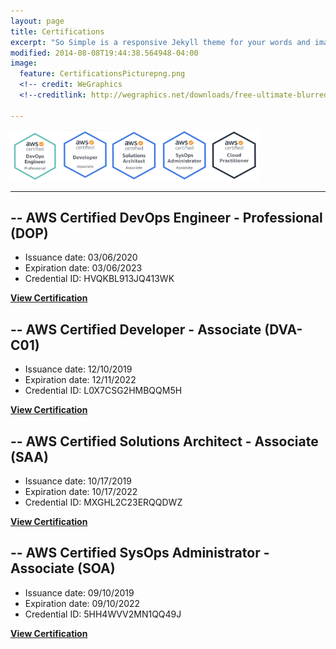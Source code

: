 ```yaml
---
layout: page
title: Certifications
excerpt: "So Simple is a responsive Jekyll theme for your words and images."
modified: 2014-08-08T19:44:38.564948-04:00
image:
  feature: CertificationsPicturepng.png
  <!-- credit: WeGraphics
  <!--creditlink: http://wegraphics.net/downloads/free-ultimate-blurred-background-pack/ -->
 
---
```


<img src="/images/AWS_DevOps_Pic.png" width="80" height="78"/><img src="/images/AWS_Developer_Pic.png" width="78" height="81"/><img src="/images/AWS_SA_Pic.png" width="80" height="80"/><img src="/images/AWS_SysOps_Pic.png" width="80" height="80"/><img src="/images/AWS_CP_Pic.png" width="80" height="80"/>
<hr/>

## -- AWS Certified DevOps Engineer - Professional (DOP) 
   * Issuance date: 03/06/2020
   * Expiration date: 03/06/2023
   * Credential ID: HVQKBL913JQ413WK

<a markdown="0" href="https://www.certmetrics.com/amazon/public/badge.aspx?i=5&t=c&d=2020-03-06&ci=AWS00993439" class="btn"><strong>View Certification</strong></a>

## -- AWS Certified Developer - Associate (DVA-C01) 
   * Issuance date: 12/10/2019
   * Expiration date: 12/11/2022
   * Credential ID: L0X7CSG2HMBQQM5H

<a markdown="0" href="https://www.certmetrics.com/amazon/public/badge.aspx?i=2&t=c&d=2019-12-10&ci=AWS00993439" class="btn"><strong>View Certification</strong></a>

## -- AWS Certified Solutions Architect - Associate (SAA) 
   * Issuance date: 10/17/2019
   * Expiration date: 10/17/2022
   * Credential ID: MXGHL2C23ERQQDWZ

<a markdown="0" href="https://www.certmetrics.com/amazon/public/badge.aspx?i=1&t=c&d=2019-10-17&ci=AWS00993439" class="btn"><strong>View Certification</strong></a>

## -- AWS Certified SysOps Administrator - Associate (SOA) 
   * Issuance date: 09/10/2019
   * Expiration date: 09/10/2022
   * Credential ID: 5HH4WVV2MN1QQ49J

<a markdown="0" href="https://www.certmetrics.com/amazon/public/badge.aspx?i=3&t=c&d=2019-09-10&ci=AWS00993439" class="btn"><strong>View Certification</strong></a>









[^1]: Example: *domain.com/category-name/post-title*
